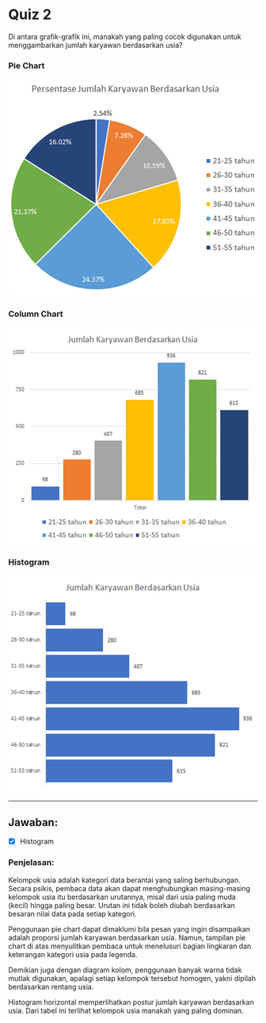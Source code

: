# Quiz 2

Di antara grafik-grafik ini, manakah yang paling cocok digunakan untuk menggambarkan jumlah karyawan berdasarkan usia?

### Pie Chart
![Pie Chart](quiz2-pie.png)

### Column Chart
![Column Chart](quiz2-column.png)

### Histogram
![Histogram](quiz2-histogram.png)

------------------------------------------------------------------------------------------------------------------------------

## Jawaban:

  - [X] Histogram

  ### Penjelasan:

  Kelompok usia adalah kategori data berantai yang saling  berhubungan. Secara psikis, pembaca data akan dapat   menghubungkan masing-masing kelompok usia itu berdasarkan  urutannya, misal dari usia paling muda (kecil) hingga paling    besar. Urutan ini tidak boleh diubah berdasarkan besaran nilai   data pada setiap kategori.

  Penggunaan pie chart dapat dimaklumi bila pesan yang ingin  disampaikan adalah proporsi jumlah karyawan berdasarkan usia.  Namun, tampilan pie chart di atas menyulitkan pembaca untuk  menelusuri bagian lingkaran dan keterangan kategori usia pada  legenda.
  
  Demikian juga dengan diagram kolom, penggunaan banyak warna   tidak mutlak digunakan, apalagi setiap kelompok tersebut  homogen, yakni dipilah berdasarkan rentang usia.
  
  Histogram horizontal memperlihatkan postur jumlah karyawan  berdasarkan usia. Dari tabel ini terlihat kelompok usia manakah  yang paling dominan.